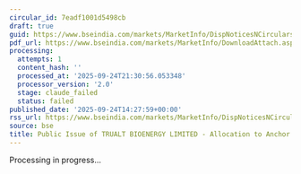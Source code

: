 ```yaml
---
circular_id: 7eadf1001d5498cb
draft: true
guid: https://www.bseindia.com/markets/MarketInfo/DispNoticesNCirculars.aspx?Noticeid={1EEFE5B1-ACA4-433F-802C-956188C957C8}&noticeno=20250924-56&dt=09/24/2025&icount=56&totcount=75&flag=0
pdf_url: https://www.bseindia.com/markets/MarketInfo/DownloadAttach.aspx?id=20250924-56&attachedId=f16203b0-2339-4926-a57c-a5ecae5ed12a
processing:
  attempts: 1
  content_hash: ''
  processed_at: '2025-09-24T21:30:56.053348'
  processor_version: '2.0'
  stage: claude_failed
  status: failed
published_date: '2025-09-24T14:27:59+00:00'
rss_url: https://www.bseindia.com/markets/MarketInfo/DispNoticesNCirculars.aspx?Noticeid={1EEFE5B1-ACA4-433F-802C-956188C957C8}&noticeno=20250924-56&dt=09/24/2025&icount=56&totcount=75&flag=0
source: bse
title: Public Issue of TRUALT BIOENERGY LIMITED - Allocation to Anchor Investors
---
```


Processing in progress...